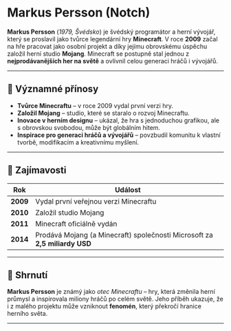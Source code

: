 # Markus Persson (Notch)

**Markus Persson** (*1979, Švédsko*) je švédský programátor a herní vývojář, který se proslavil jako tvůrce legendární hry **Minecraft**.
V roce **2009** začal na hře pracovat jako osobní projekt a díky jejímu obrovskému úspěchu založil herní studio **Mojang**.
Minecraft se postupně stal jednou z **nejprodávanějších her na světě** a ovlivnil celou generaci hráčů i vývojářů.

---

## 🧩 Významné přínosy

* **Tvůrce Minecraftu** – v roce 2009 vydal první verzi hry.
* **Založil Mojang** – studio, které se staralo o rozvoj Minecraftu.
* **Inovace v herním designu** – ukázal, že hra s jednoduchou grafikou, ale s obrovskou svobodou, může být globálním hitem.
* **Inspirace pro generaci hráčů a vývojářů** – povzbudil komunitu k vlastní tvorbě, modifikacím a kreativnímu myšlení.

---

## 📅 Zajímavosti

| Rok      | Událost                                                                    |
| -------- | -------------------------------------------------------------------------- |
| **2009** | Vydal první veřejnou verzi Minecraftu                                      |
| **2010** | Založil studio Mojang                                                      |
| **2011** | Minecraft oficiálně vydán                                                  |
| **2014** | Prodává Mojang (a Minecraft) společnosti Microsoft za **2,5 miliardy USD** |

---

## 🧱 Shrnutí

**Markus Persson** je známý jako *otec Minecraftu* – hry, která změnila herní průmysl a inspirovala miliony hráčů po celém světě.
Jeho příběh ukazuje, že i z malého projektu může vzniknout **fenomén**, který překročí hranice herního světa.

---
